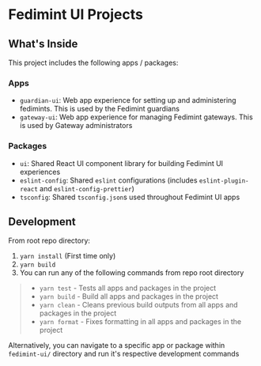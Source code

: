# Fedimint UI Projects

## What's Inside

This project includes the following apps / packages:

### Apps

- `guardian-ui`: Web app experience for setting up and administering fedimints. This is used by the Fedimint guardians
- `gateway-ui`: Web app experience for managing Fedimint gateways. This is used by Gateway administrators

### Packages

- `ui`: Shared React UI component library for building Fedimint UI experiences
- `eslint-config`: Shared `eslint` configurations (includes `eslint-plugin-react` and `eslint-config-prettier`)
- `tsconfig`: Shared `tsconfig.json`s used throughout Fedimint UI apps

## Development

From root repo directory:

1. `yarn install` (First time only)
1. `yarn build`
1. You can run any of the following commands from repo root directory

> - `yarn test` - Tests all apps and packages in the project
> - `yarn build` - Build all apps and packages in the project
> - `yarn clean` - Cleans previous build outputs from all apps and packages in the project
> - `yarn format` - Fixes formatting in all apps and packages in the project

Alternatively, you can navigate to a specific app or package within `fedimint-ui/` directory and run it's respective development commands
